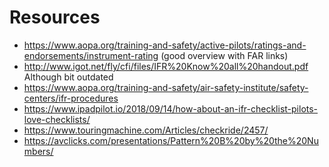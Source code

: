 # Resources
- https://www.aopa.org/training-and-safety/active-pilots/ratings-and-endorsements/instrument-rating (good overview with FAR links)
- http://www.igot.net/fly/cfi/files/IFR%20Know%20all%20handout.pdf Although bit outdated 
- https://www.aopa.org/training-and-safety/air-safety-institute/safety-centers/ifr-procedures
- https://www.ipadpilot.io/2018/09/14/how-about-an-ifr-checklist-pilots-love-checklists/
- https://www.touringmachine.com/Articles/checkride/2457/
- https://avclicks.com/presentations/Pattern%20B%20by%20the%20Numbers/